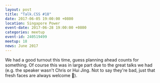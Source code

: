 ```yaml
---
layout: post
title: "Talk.CSS #18"
date: 2017-06-05 19:00:00 +0800
location: Singapore Power
event-date: 2017-06-28 19:00:00 +0800
categories: meetup
event-id: 240519499
meetup: 18
news: June 2017
---
```

We had a good turnout this time, guess planning ahead counts for something. Of course this was in large part due to the great talks we had (e.g. the speaker wasn't Chris or Hui Jing. Not to say they're bad, just that fresh faces are always welcome <span class="o-emoji" role="img" tabindex="0" aria-label="hugging face">&#x1F917;</span>).
